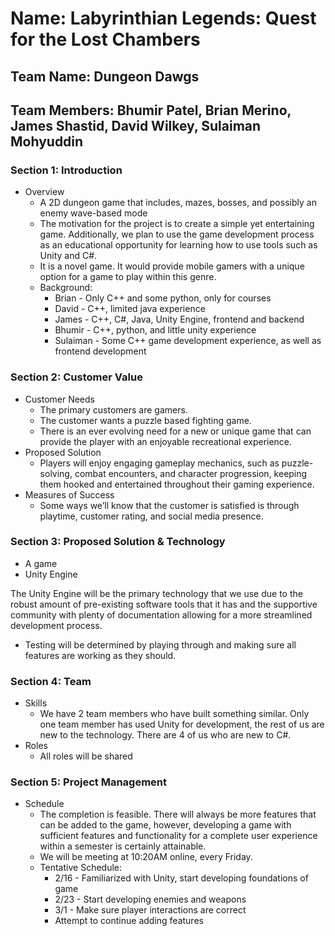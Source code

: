 # Name: Labyrinthian Legends: Quest for the Lost Chambers

## Team Name: Dungeon Dawgs

## Team Members: Bhumir Patel, Brian Merino, James Shastid, David Wilkey, Sulaiman Mohyuddin

### Section 1: Introduction
* Overview
    * A 2D dungeon game that includes, mazes, bosses, and possibly an enemy wave-based mode
    * The motivation for the project is to create a simple yet entertaining game. Additionally, we plan to use the game development process as an educational opportunity for learning how to use tools such as Unity and C#.
    * It is a novel game. It would provide mobile gamers with a unique option for a game to play within this genre.  
    * Background:
        * Brian - Only C++ and some python, only for courses
        * David - C++, limited java experience 
        * James - C++, C#, Java, Unity Engine, frontend and backend
        * Bhumir - C++, python, and little unity experience
        * Sulaiman - Some C++ game development experience, as well as frontend development

### Section 2: Customer Value
* Customer Needs
    * The primary customers are gamers.
    * The customer wants a puzzle based fighting game.
    * There is an ever evolving need for a new or unique game that can provide the player with an enjoyable recreational experience.
* Proposed Solution
    * Players will enjoy engaging gameplay mechanics, such as puzzle-solving, combat encounters, and character progression, keeping them hooked and entertained throughout their gaming experience.
* Measures of Success
    * Some ways we’ll know that the customer is satisfied is through playtime, customer rating, and social media presence. 

### Section 3: Proposed Solution & Technology
* A game 
* Unity Engine

The Unity Engine will be the primary technology that we use due to the robust amount of pre-existing software tools that it has and the supportive community with plenty of documentation allowing for a more streamlined development process.

* Testing will be determined by playing through and making sure all features are working as they should.

### Section 4: Team
* Skills
    * We have 2 team members who have built something similar. Only one team member has used Unity for development, the rest of us are new to the technology. There are 4 of us who are new to C#.
* Roles
    * All roles will be shared

### Section 5: Project Management
* Schedule
    * The completion is feasible. There will always be more features that can be added to the game, however, developing a game with sufficient features and functionality for a complete user experience within a semester is certainly attainable. 
    * We will be meeting at 10:20AM online, every Friday.
    * Tentative Schedule:
        * 2/16 - Familiarized with Unity, start developing foundations of game
        * 2/23 - Start developing enemies and weapons
        * 3/1 - Make sure player interactions are correct
        * Attempt to continue adding features
